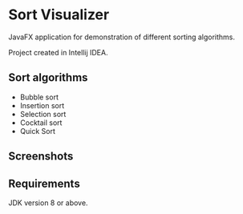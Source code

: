 # Sort Visualizer
JavaFX application for demonstration of different sorting algorithms.

Project created in Intellij IDEA.

## Sort algorithms
* Bubble sort
* Insertion sort
* Selection sort
* Cocktail sort
* Quick Sort

## Screenshots

## Requirements
JDK version 8 or above.
